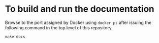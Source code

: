 # To build and run the documentation

Browse to the port assigned by Docker using `docker ps` after issuing the following command in the top level of this repository.

```
make docs
```
